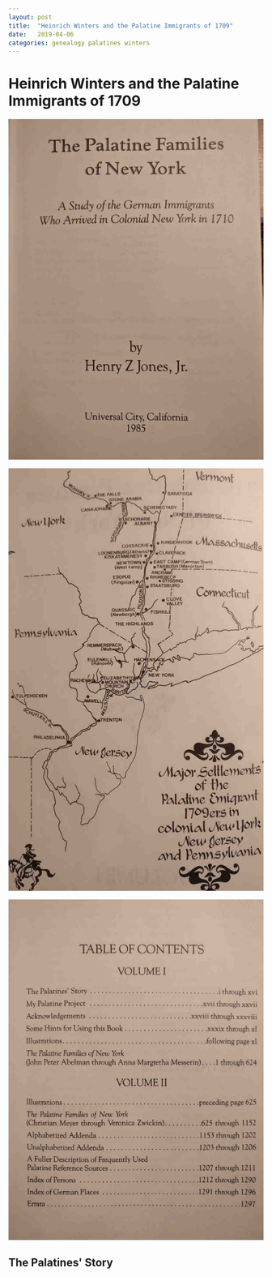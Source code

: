 ```yaml
---
layout: post
title:  "Heinrich Winters and the Palatine Immigrants of 1709"
date:   2019-04-06 
categories: genealogy palatines winters
---
```



# Heinrich Winters and the Palatine Immigrants of 1709



![The Palatine Families of New York; Jones, Henry Z., 1985](../assets/jones/01.title.page.jpg  "The Palatine Families of New York")


![Map of settlements](../assets/jones/02.map-of-settlements.jpg  "Map of settlements")

![Table of Contents](../assets/jones/03.toc.jpg)

## The Palatines' Story

